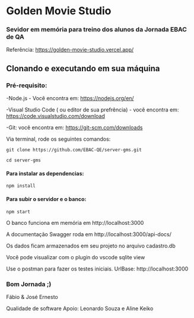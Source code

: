 # Golden Movie Studio
### Sevidor em memória para treino dos alunos da Jornada EBAC de QA 

Referência: https://golden-movie-studio.vercel.app/

## Clonando e executando em sua máquina

### Pré-requisito:

-Node.js - Você encontra em: https://nodejs.org/en/

-Visual Studio Code ( ou editor de sua prefrência) - você encontra em: https://code.visualstudio.com/download

-Git: você encontra em: https://git-scm.com/downloads

Via terminal, rode os seguintes comandos:
```  
git clone https://github.com/EBAC-QE/server-gms.git
```
```
cd server-gms
```

#### Para instalar as dependencias:
```
npm install 
```

#### Para subir o servidor e o banco:
```
npm start
```
O banco funciona em memória em http://localhost:3000

A documentação Swagger roda em http://localhost:3000/api-docs/ 

Os dados ficam armazenados em seu projeto no arquivo cadastro.db 

Você pode visualizar com o plugin do vscode sqlite view

Use o postman para fazer os testes iniciais. UrlBase: http://localhost:3000 

### Bom Jornada ;) 
Fábio & José Ernesto

Qualidade de software
Apoio: Leonardo Souza e Aline Keiko




